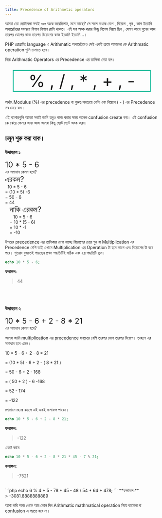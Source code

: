 ```yaml
---
title: Precedence of Arithmetic operators
---
```

আমরা তো ছোটবেলা সবাই `সরল` অংক করেছিলাম, মনে আছে?
সে সরল অংকে যোগ , বিয়োগ , গুন , ভাগ ইত্যাদি অপারেটরের সমন্বয়ে বিশাল বিশাল রাশি থাকত। এই সব অংক করার কিছু বিশেষ নিয়ম ছিল , যেমন আগে গুনের কাজ তারপর যোগের কাজ তারপর বিয়োগের কাজ ইত্যাদি ইত্যাদি...।

PHP প্রোগ্রামিং language এ Arithmatic অপারেটরেও সেই একই ক্রমে আমাদের কে Arithmatic operation গুলি চালাতে হবে।

নিচে Arithmatic Operators এর Precedence এর তালিকা দেয়া হল।


 <div style="font-size:55px;text-align:center;border:3px solid #1ABC9C;margin:25px"> % , / , * , + , - </div>

অর্থাৎ Modulus (%) এর precedence বা গুরুত্ব সবচেয়ে বেশি এবং বিয়োগ ( - ) এর Precedence সব চেয়ে কম।

এই ব্যাপারগুলি আমরা সবাই জানি তবুও কাজ করার সময় অনেক confusion create কয়। এই confusion কে ঝেরে ফেলার জন্য আজ আমরা কিছু ছোট ছোট অংক করব। 

## চলুন শুরু করা যাক।


### উদাহরন ১

 <div style="font-size:25px">10 * 5 - 6</div>
এর সমাধান কেমন হবে?


<div style="overflow:hidden;">
<div class="col-1-2 border-right">
<div style="font-size:25px">এরকম?</div>
&nbsp; 10 * 5 - 6 <br/>
= (10 * 5) -6 <br/>
=  50 - 6 <br>
= 44
</div>

<div class="col-1-2" style="margin-left:15px">
<div style="font-size:25px">নাকি এরকম?</div>
&nbsp;&nbsp; 10 * 5 - 6<br>
= 10 * (5 - 6) <br/>
= 10 * -1 <br>
= -10
</div>
</div>
</div>

উপরের precedence এর তালিকায় দেখা যাচ্ছে বিয়োগের চেয়ে গুন বা Multiplication এর Precedence বেশি তাই এখানে Multiplication এর Operation টা হবে আগে এবং বিয়োগের টা হবে পরে। শুতরাং বুজতেই পারছেন প্রথম পদ্ধতিটিই সঠিক  এবং ২য় পদ্ধতিটি ভুল।

```php
echo 10 * 5 - 6;
```
**ফলাফল:**<br>
> 44


<br><br>

### উদাহরন ২
<div style="font-size:25px">10 * 5 - 6 + 2 - 8 * 21</div>
এর সমাধান কেমন হবে?

আমরা জানি multiplication এর precedence সবচেয়ে বেশি তারপর যোগ তারপর বিয়োগ।
তাহলে এর সমাধান হবে এমন।

10 \* 5 - 6 + 2 - 8 * 21

= (10 \* 5) - 6 + 2 - ( 8 \* 21 )

= 50 - 6 + 2 - 168

= ( 50 + 2 ) - 6 -168

= 52 - 174

= -122

প্রোগ্রামে run করলে এই একই ফলাফল পাবেন।

```php
echo 10 * 5 - 6 + 2 - 8 * 21;
```
**ফলাফল:**<br>
> -122


একই ভাবে 
```php
echo 10 * 5 - 6 + 2 - 8 * 21 * 45 - 7 % 21;
```
**ফলাফল:**<br>
> -7521

<br/>
```php
echo 6 % 4 + 5 - 78 * 45 - 48 / 54 * 64 + 478;
```
**ফলাফল:**<br>
> -3081.8888888889

আশা করি আজ থেকে আর কোন দিন Arithmatic mathmatical operation নিয়ে ঝামেলা বা confusion এ পরতে হবে না।